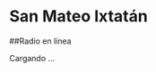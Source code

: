 # San Mateo Ixtatán

##Radio en línea
<div class="cc_player" data-username="ixtatanm">Cargando ...</div>


<script language="javascript" type="text/javascript" src="http://streamingraddios.net:2199/system/player.js"></script>

